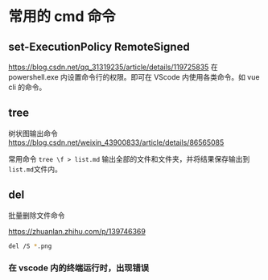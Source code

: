 # 常用的 cmd 命令

## set-ExecutionPolicy RemoteSigned

https://blog.csdn.net/qq_31319235/article/details/119725835
在 powershell.exe 内设置命令行的权限。即可在 VScode 内使用各类命令。如 vue cli 的命令。

## tree

树状图输出命令
https://blog.csdn.net/weixin_43900833/article/details/86565085

常用命令
`tree \f > list.md`
输出全部的文件和文件夹，并将结果保存输出到`list.md`文件内。

## del

批量删除文件命令

https://zhuanlan.zhihu.com/p/139746369

```bash
del /S *.png
```

### 在 vscode 内的终端运行时，出现错误
